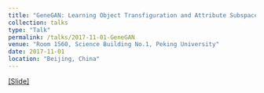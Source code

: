 ```yaml
---
title: "GeneGAN: Learning Object Transfiguration and Attribute Subspace from Unpaired Data"
collection: talks
type: "Talk"
permalink: /talks/2017-11-01-GeneGAN
venue: "Room 1560, Science Building No.1, Peking University"
date: 2017-11-01
location: "Beijing, China"
---
```


[[Slide]](http://prinsphield.github.io/extra/GeneGAN-PKU-20171101.pdf)


